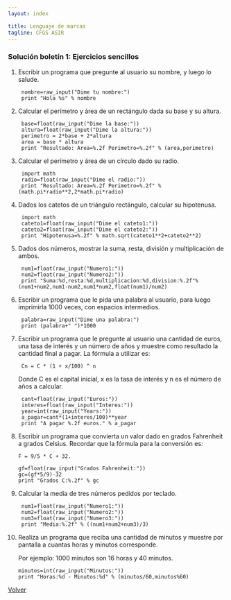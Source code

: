 ```yaml
---
layout: index

title: Lenguaje de marcas
tagline: CFGS ASIR
---
```


### Solución boletín 1: Ejercicios sencillos

1. Escribir un programa que pregunte al usuario su nombre, y luego lo salude.

		nombre=raw_input("Dime tu nombre:")
		print "Hola %s" % nombre

2. Calcular el perímetro y área de un rectángulo dada su base y su altura.

		base=float(raw_input("Dime la base:"))
		altura=float(raw_input("Dime la altura:"))
		perimetro = 2*base + 2*altura
		area = base * altura
		print "Resultado: Area=%.2f Perimetro=%.2f" % (area,perimetro)

3. Calcular el perímetro y área de un círculo dado su radio.

		import math
		radio=float(raw_input("Dime el radio:"))
		print "Resultado: Area=%.2f Perimetro=%.2f" % (math.pi*radio**2,2*math.pi*radio)		

4. Dados los catetos de un triángulo rectángulo, calcular su hipotenusa.

		import math
		cateto1=float(raw_input("Dime el cateto1:"))
		cateto2=float(raw_input("Dime el cateto2:"))
		print "Hipotenusa=%.2f" % math.sqrt(cateto1**2+cateto2**2)

5. Dados dos números, mostrar la suma, resta, división y multiplicación de ambos.

		num1=float(raw_input("Numero1:"))
		num2=float(raw_input("Numero2:"))
		print "Suma:%d,resta:%d,multiplicacion:%d,division:%.2f"%(num1+num2,num1-num2,num1*num2,float(num1)/num2)

6. Escribir un programa que le pida una palabra al usuario, para luego imprimirla 1000 veces, con espacios intermedios.

		palabra=raw_input("Dime una palabra:")
		print (palabra+" ")*1000

7. Escribir un programa que le pregunte al usuario una cantidad de euros, una tasa de interés y un número de años y muestre como resultado la cantidad final a pagar. La fórmula a utilizar es:

		Cn = C * (1 + x/100) ^ n
	
	Donde C es el capital inicial, x es la tasa de interés y n es el número de años a calcular.

		cant=float(raw_input("Euros:"))
		interes=float(raw_input("Interes:"))
		year=int(raw_input("Years:"))
		a_pagar=cant*(1+interes/100)**year
		print "A pagar %.2f euros." % a_pagar

8.  Escribir un programa que convierta un valor dado en grados Fahrenheit a grados Celsius. Recordar que la fórmula para la conversión es: 

		F = 9/5 * C + 32.
 
		gf=float(raw_input("Grados Fahrenheit:"))
		gc=(gf*5/9)-32
		print "Grados C:%.2f" % gc	

9. Calcular la media de tres números pedidos por teclado.

		num1=float(raw_input("Numero1:"))
		num2=float(raw_input("Numero2:"))
		num3=float(raw_input("Numero3:"))
		print "Media:%.2f" % ((num1+num2+num3)/3)

10. Realiza un programa que reciba una cantidad de minutos y muestre por pantalla a cuantas horas y minutos corresponde.

	Por ejemplo: 1000 minutos son 16 horas y 40 minutos.

		minutos=int(raw_input("Minutos:"))
		print "Horas:%d - Minutos:%d" % (minutos/60,minutos%60)

[Volver](index)
